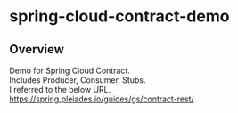 # spring-cloud-contract-demo

## Overview

Demo for Spring Cloud Contract.  
Includes Producer, Consumer, Stubs.  
I referred to the below URL.  
https://spring.pleiades.io/guides/gs/contract-rest/
